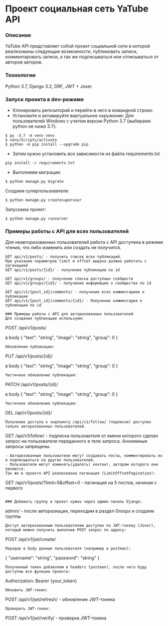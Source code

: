 # Проект cоциальная сеть YaTube API
### Описание
YaTube API представляет собой проект социальной сети в которой реализованы следующие возможности, 
публиковать записи, комментаровать записи, а так же подписываться или отписываться от авторов авторов.
### Технологии
Python 3.7, Django 3.2, DRF, JWT + Joser
### Запуск проекта в dev-режиме
- Клонировать репозиторий и перейти в него в командной строке:
- Установите и активируйте виртуальное окружение:
Для пользователей Windows c учетом версии Python 3.7 (выбираем python не ниже 3.7):
```
$ py -3.7 -m venv venv
$ venv/Scripts/activate
$ python -m pip install --upgrade pip
```
- Затем нужно установить все зависимости из файла requirements.txt
```
pip install -r requirements.txt
```
- Выполняем миграции:
```
$ python manage.py migrate
```
Создаем суперпользователя:
```
$ python manage.py createsuperuser
```
Запускаем проект:
```
$ python manage.py runserver
```
### Примеры работы с API для всех пользователей
Для неавторизованных пользователей работа с API доступена в режиме чтения,
что либо изменить или создать не получится.
```
GET api/v1/posts/ - получить список всех публикаций.
При указании параметров limit и offset выдача должна работать с пагинацией
GET api/v1/posts/{id}/ - получение публикации по id

GET api/v1/groups/ - получение списка доступных сообществ
GET api/v1/groups/{id}/ - получение информации о сообществе по id

GET api/v1/{post_id}/comments/ - получение всех комментариев к публикации
GET api/v1/{post_id}/comments/{id}/ - Получение комментария к публикации по id

### Примеры работы с API для авторизованных пользователей
Для создания публикации используем:
```
POST /api/v1/posts/

в body
{
"text": "string",
"image": "string",
"group": 0
}

```
Обновление публикации:
```
PUT /api/v1/posts/{id}/

в body
{
"text": "string",
"image": "string",
"group": 0
}

```
Частичное обновление публикации:
```
PATCH /api/v1/posts/{id}/

в body
{
"text": "string",
"image": "string",
"group": 0
}

```
Частичное обновление публикации:
```
DEL /api/v1/posts/{id}/
```
Получение доступа к эндпоинту /api/v1/follow/ (подписки) доступен только авторизованных пользователей.
```
GET /api/v1/follow/ - подписка пользователя от имени которого сделан запрос на пользователя переданного в теле запроса. Анонимные запросы запрещены.
```
- Авторизованные пользователи могут создавать посты, комментировать их и подписываться на других пользователей.
- Пользователи могут изменять(удалять) контент, автором которого они являются.
Так же в проекте API реализована пагинация (LimitOffsetPagination):
```
GET /api/v1/posts/?limit=5&offset=0 - пагинация на 5 постов, начиная с первого
```

### Добавить группу в проект нужно через админ панель Django:
```
admin/ - после авторазиации, переходим в раздел Groups и создаем группы
```
Доступ авторизованным пользователем доступен по JWT-токену (Joser), который можно получить выполнив POST запрос по адресу:
```
POST /api/v1/jwt/create/
```
Передав в body данные пользователя (например в postman):
```
{
"username": "string",
"password": "string"
}
```
Полученный токен добавляем в headers (postman), после чего буду доступны все функции проекта:
```
Authorization: Bearer {your_token}
```
Обновить JWT-токен:
```
POST /api/v1/jwt/refresh/ - обновление JWT-токена
```
Проверить JWT-токен:
```
POST /api/v1/jwt/verify/ - проверка JWT-токена
```

